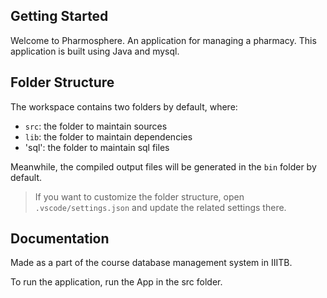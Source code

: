 ## Getting Started

Welcome to Pharmosphere. An application for managing a pharmacy. This application is built using Java and mysql.

## Folder Structure

The workspace contains two folders by default, where:

- `src`: the folder to maintain sources
- `lib`: the folder to maintain dependencies
- 'sql': the folder to maintain sql files

Meanwhile, the compiled output files will be generated in the `bin` folder by default.

> If you want to customize the folder structure, open `.vscode/settings.json` and update the related settings there.

## Documentation

Made as a part of the course database management system in IIITB.

To run the application, run the App in the src folder.
